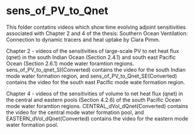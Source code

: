 # sens_of_PV_to_Qnet
This folder contatins videos which show time evolving adjoint sensitivities associated with Chapter 2 and 4 of the thesis: Southern Ocean Ventilation: Connection to dynamic tracers and heat uptake by Ciara Pimm.

Chapter 2 - videos of the sensitivities of large-scale PV to net heat flux (qnet) in the south Indian Ocean (Section 2.4.1) and south east Pacific Ocean (Section 2.6.1) mode water foramtion regions. sens_of_PV_to_qnet_SI(Converted) contains the video for the south Indian mode water formation region, and sens_of_PV_to_Qnet_SE(Converted) contains the video for the south east Pacific mode wate formation region. 

Chapter 4 - videos of the sensitivities of volume to net heat flux (qnet) in the central and eastern pools (Section 4.2.6) of the south Pacific Ocean mode water foramtion regions. CENTRAL_dVol_dQnet(Converted) contains the video for the central mode water formation pool, and EASTERN_dVol_dQnet(Converted) contains the video for the eastern mode water formation pool.
